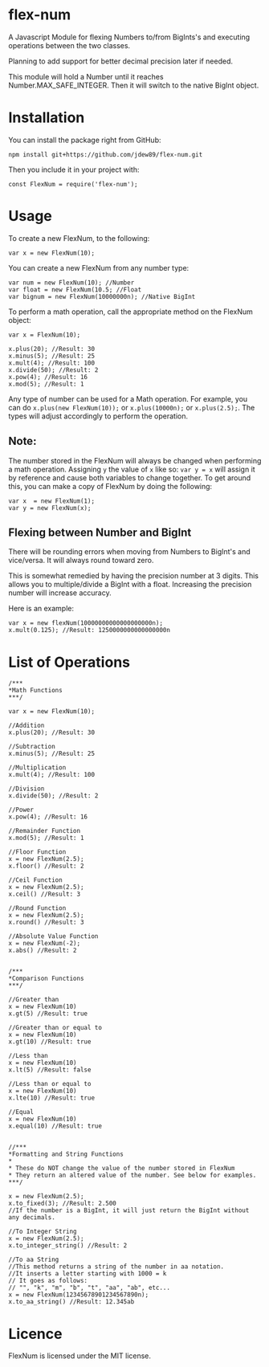 # flex-num
A Javascript Module for flexing Numbers to/from BigInts's and executing operations between the two classes. 

Planning to add support for better decimal precision later if needed.

This module will hold a Number until it reaches Number.MAX_SAFE_INTEGER. Then it will switch to the native BigInt object. 


# Installation
You can install the package right from GitHub:
```
npm install git+https://github.com/jdew89/flex-num.git
```
Then you include it in your project with:

```
const FlexNum = require('flex-num');
```

# Usage
To create a new FlexNum, to the following:

```
var x = new FlexNum(10);
```

You can create a new FlexNum from any number type:

```
var num = new FlexNum(10); //Number
var float = new FlexNum(10.5; //Float
var bignum = new FlexNum(10000000n); //Native BigInt
```

To perform a math operation, call the appropriate method on the FlexNum object:

```
var x = FlexNum(10);

x.plus(20); //Result: 30
x.minus(5); //Result: 25
x.mult(4); //Result: 100
x.divide(50); //Result: 2
x.pow(4); //Result: 16
x.mod(5); //Result: 1
```

Any type of number can be used for a Math operation. For example, you can do `x.plus(new FlexNum(10));` or `x.plus(10000n);` or `x.plus(2.5);`. The types will adjust accordingly to perform the operation.

## Note:

The number stored in the FlexNum will always be changed when performing a math operation. Assigning `y` the value of `x` like so: `var y = x` will assign it by reference and cause both variables to change together. To get around this, you can make a copy of FlexNum by doing the following:

```
var x  = new FlexNum(1);
var y = new FlexNum(x);
```

## Flexing between Number and BigInt

There will be rounding errors when moving from Numbers to BigInt's and vice/versa. It will always round toward zero.

This is somewhat remedied by having the precision number at 3 digits. This allows you to multiple/divide a BigInt with a float. Increasing the precision number will increase accuracy.

Here is an example:
```
var x = new flexNum(10000000000000000000n);
x.mult(0.125); //Result: 1250000000000000000n
```

# List of Operations

```
/***
*Math Functions
***/

var x = new FlexNum(10);

//Addition
x.plus(20); //Result: 30

//Subtraction
x.minus(5); //Result: 25

//Multiplication
x.mult(4); //Result: 100

//Division
x.divide(50); //Result: 2

//Power
x.pow(4); //Result: 16

//Remainder Function
x.mod(5); //Result: 1

//Floor Function
x = new FlexNum(2.5);
x.floor() //Result: 2

//Ceil Function
x = new FlexNum(2.5);
x.ceil() //Result: 3

//Round Function
x = new FlexNum(2.5);
x.round() //Result: 3

//Absolute Value Function
x = new FlexNum(-2);
x.abs() //Result: 2


/***
*Comparison Functions
***/

//Greater than
x = new FlexNum(10)
x.gt(5) //Result: true

//Greater than or equal to
x = new FlexNum(10)
x.gt(10) //Result: true

//Less than
x = new FlexNum(10)
x.lt(5) //Result: false

//Less than or equal to
x = new FlexNum(10)
x.lte(10) //Result: true

//Equal
x = new FlexNum(10)
x.equal(10) //Result: true


//***
*Formatting and String Functions
*
* These do NOT change the value of the number stored in FlexNum
* They return an altered value of the number. See below for examples.
***/

x = new FlexNum(2.5);
x.to_fixed(3); //Result: 2.500
//If the number is a BigInt, it will just return the BigInt without any decimals.

//To Integer String
x = new FlexNum(2.5);
x.to_integer_string() //Result: 2

//To aa String
//This method returns a string of the number in aa notation.
//It inserts a letter starting with 1000 = k
// It goes as follows:
// "", "k", "m", "b", "t", "aa", "ab", etc...
x = new FlexNum(12345678901234567890n);
x.to_aa_string() //Result: 12.345ab
```

# Licence
FlexNum is licensed under the MIT license.

